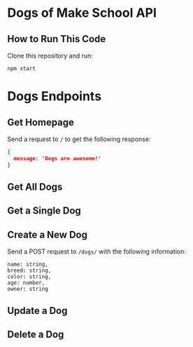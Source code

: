 # Dogs of Make School API

## How to Run This Code

Clone this repository and run:

```
npm start
```

# Dogs Endpoints

## Get Homepage

Send a request to `/` to get the following response:

```json
{
  message: 'Dogs are awesome!'
}
```

## Get All Dogs

## Get a Single Dog

## Create a New Dog

Send a POST request to `/dogs/` with the following information:

```
name: string,
breed: string,
color: string,
age: number,
owner: string
```

## Update a Dog

## Delete a Dog
